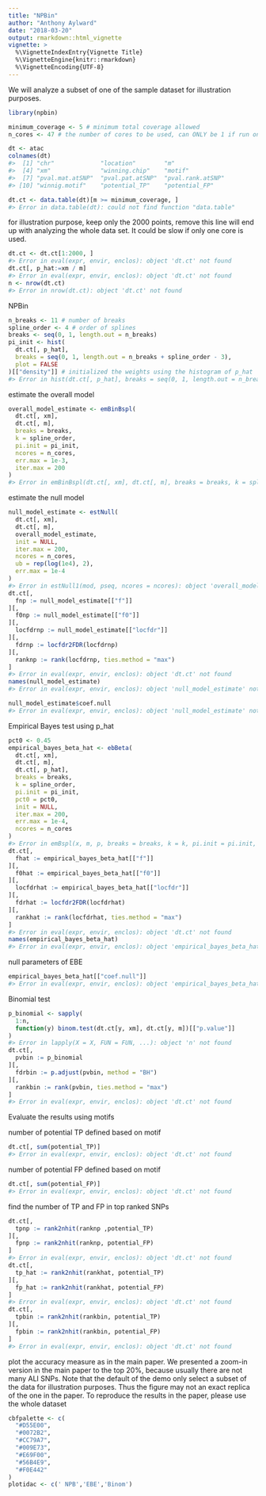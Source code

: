 ```yaml
---
title: "NPBin"
author: "Anthony Aylward"
date: "2018-03-20"
output: rmarkdown::html_vignette
vignette: >
  %\VignetteIndexEntry{Vignette Title}
  %\VignetteEngine{knitr::rmarkdown}
  %\VignetteEncoding{UTF-8}
---
```




We will analyze a subset of one of the sample dataset for illustration
purposes.

```r
library(npbin)

minimum_coverage <- 5 # minimum total coverage allowed
n_cores <- 47 # the number of cores to be used, can ONLY be 1 if run on Windows.

dt <- atac
colnames(dt)
#>  [1] "chr"             "location"        "m"              
#>  [4] "xm"              "winning.chip"    "motif"          
#>  [7] "pval.mat.atSNP"  "pval.pat.atSNP"  "pval.rank.atSNP"
#> [10] "winnig.motif"    "potential_TP"    "potential_FP"
```


```r
dt.ct <- data.table(dt)[m >= minimum_coverage, ]
#> Error in data.table(dt): could not find function "data.table"
```

for illustration purpose, keep only the 2000 points, remove this line will
end up with analyzing the whole data set. It could be slow if only one core
is used.

```r
dt.ct <- dt.ct[1:2000, ]
#> Error in eval(expr, envir, enclos): object 'dt.ct' not found
dt.ct[, p_hat:=xm / m]
#> Error in eval(expr, envir, enclos): object 'dt.ct' not found
n <- nrow(dt.ct)
#> Error in nrow(dt.ct): object 'dt.ct' not found
```

NPBin

```r
n_breaks <- 11 # number of breaks
spline_order <- 4 # order of splines
breaks <- seq(0, 1, length.out = n_breaks)
pi_init <- hist(
  dt.ct[, p_hat],
  breaks = seq(0, 1, length.out = n_breaks + spline_order - 3),
  plot = FALSE
)[["density"]] # initialized the weights using the histogram of p_hat
#> Error in hist(dt.ct[, p_hat], breaks = seq(0, 1, length.out = n_breaks + : object 'dt.ct' not found
```

estimate the overall model

```r
overall_model_estimate <- emBinBspl(
  dt.ct[, xm],
  dt.ct[, m],
  breaks = breaks,
  k = spline_order,
  pi.init = pi_init,
  ncores = n_cores,
  err.max = 1e-3,
  iter.max = 200
)  
#> Error in emBinBspl(dt.ct[, xm], dt.ct[, m], breaks = breaks, k = spline_order, : object 'dt.ct' not found
```

estimate the null model

```r
null_model_estimate <- estNull(
  dt.ct[, xm],
  dt.ct[, m],
  overall_model_estimate,
  init = NULL,
  iter.max = 200,
  ncores = n_cores,
  ub = rep(log(1e4), 2),
  err.max = 1e-4
)
#> Error in estNull1(mod, pseq, ncores = ncores): object 'overall_model_estimate' not found
dt.ct[,
  fnp := null_model_estimate[["f"]]
][,
  f0np := null_model_estimate[["f0"]]
][,
  locfdrnp := null_model_estimate[["locfdr"]]
][,
  fdrnp := locfdr2FDR(locfdrnp)
][,
  ranknp := rank(locfdrnp, ties.method = "max")
]
#> Error in eval(expr, envir, enclos): object 'dt.ct' not found
names(null_model_estimate)
#> Error in eval(expr, envir, enclos): object 'null_model_estimate' not found
```


```r
null_model_estimate$coef.null
#> Error in eval(expr, envir, enclos): object 'null_model_estimate' not found
```

Empirical Bayes test using p_hat

```r
pct0 <- 0.45         
empirical_bayes_beta_hat <- ebBeta(
  dt.ct[, xm],
  dt.ct[, m],
  dt.ct[, p_hat],
  breaks = breaks,
  k = spline_order,
  pi.init = pi_init,
  pct0 = pct0,
  init = NULL,
  iter.max = 200,
  err.max = 1e-4,
  ncores = n_cores
)
#> Error in emBspl(x, m, p, breaks = breaks, k = k, pi.init = pi.init, ncores = ncores, : object 'dt.ct' not found
dt.ct[,
  fhat := empirical_bayes_beta_hat[["f"]]
][,
  f0hat := empirical_bayes_beta_hat[["f0"]]
][,
  locfdrhat := empirical_bayes_beta_hat[["locfdr"]]
][,
  fdrhat := locfdr2FDR(locfdrhat)
][,
  rankhat := rank(locfdrhat, ties.method = "max")
]
#> Error in eval(expr, envir, enclos): object 'dt.ct' not found
names(empirical_bayes_beta_hat)
#> Error in eval(expr, envir, enclos): object 'empirical_bayes_beta_hat' not found
```

null parameters of EBE

```r
empirical_bayes_beta_hat[["coef.null"]]
#> Error in eval(expr, envir, enclos): object 'empirical_bayes_beta_hat' not found
```

Binomial test

```r
p_binomial <- sapply(
  1:n,
  function(y) binom.test(dt.ct[y, xm], dt.ct[y, m])[["p.value"]]
)
#> Error in lapply(X = X, FUN = FUN, ...): object 'n' not found
dt.ct[,
  pvbin := p_binomial
][,
  fdrbin := p.adjust(pvbin, method = "BH")
][,
  rankbin := rank(pvbin, ties.method = "max")
]
#> Error in eval(expr, envir, enclos): object 'dt.ct' not found
```

Evaluate the results using motifs

number of potential TP defined based on motif

```r
dt.ct[, sum(potential_TP)]
#> Error in eval(expr, envir, enclos): object 'dt.ct' not found
```

number of potential FP defined based on motif

```r
dt.ct[, sum(potential_FP)]
#> Error in eval(expr, envir, enclos): object 'dt.ct' not found
```

find the number of TP and FP in top ranked SNPs

```r
dt.ct[,
  tpnp := rank2nhit(ranknp ,potential_TP)
][,
  fpnp := rank2nhit(ranknp, potential_FP)
]
#> Error in eval(expr, envir, enclos): object 'dt.ct' not found
dt.ct[,
  tp_hat := rank2nhit(rankhat, potential_TP)
][,
  fp_hat := rank2nhit(rankhat, potential_FP)
]
#> Error in eval(expr, envir, enclos): object 'dt.ct' not found
dt.ct[,
  tpbin := rank2nhit(rankbin, potential_TP)
][,
  fpbin := rank2nhit(rankbin, potential_FP)
]
#> Error in eval(expr, envir, enclos): object 'dt.ct' not found
```

plot the accuracy measure as in the main paper. 
We presented a zoom-in version in the main paper to the top 20%, 
because usually there are not many ALI SNPs.
Note that the default of the demo only select a subset of the data for
illustration purposes.
Thus the figure may not an exact replica of the one in the paper.
To reproduce the results in the paper, please use the whole dataset

```r
cbfpalette <- c(
  "#D55E00",
  "#0072B2",
  "#CC79A7",
  "#009E73",
  "#E69F00",
  "#56B4E9",
  "#F0E442"
)
plotidac <- c(' NPB','EBE','Binom')
```
